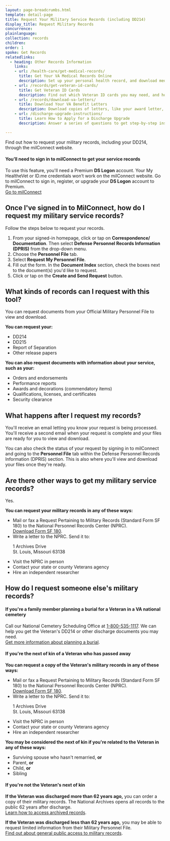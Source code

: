 ```yaml
---
layout: page-breadcrumbs.html
template: detail-page
title: Request Your Military Service Records (including DD214)
display_title: Request Military Records
concurrence:
plainlanguage:
collection: records
children:
order: 1
spoke: Get Records
relatedlinks:
  - heading: Other Records Information
    links:
    - url: /health-care/get-medical-records/
      title: Get Your VA Medical Records Online
      description: Set up your personal health record, and download medical records, reports, and images to share with your VA and non-VA doctors.
    - url: /records/get-veteran-id-cards/
      title: Get Veteran ID Cards
      description: Find out which Veteran ID cards you may need, and how to request them.
    - url: /records/download-va-letters/
      title: Download Your VA Benefit Letters
      description: Download copies of letters, like your award letter, for certain benefits.
    - url: /discharge-upgrade-instructions/
      title: Learn How to Apply for a Discharge Upgrade
      description: Answer a series of questions to get step-by-step instructions on how to apply for a discharge upgrade or correction. If your discharge gets upgraded, you'll be eligible for the VA benefits you earned during your period of service.

---
```


<div itemscope itemtype="http://schema.org/FAQPage">
<div itemprop="description" class="va-introtext">

Find out how to request your military records, including your DD214, through the milConnect website.

</div>

<div class="va-sign-in-alert usa-alert usa-alert-info">
  <div class="usa-alert-body">
    <h4 class="usa-alert-heading">You’ll need to sign in to milConnect to get your service records</h4>
    
  <p class="usa-alert-text">To use this feature, you'll need a Premium <b>DS Logon</b> account. Your My HealtheVet or ID.me credentials won’t work on the milConnect website. Go to milConnect to sign in, register, or upgrade your <b>DS Logon</b> account to Premium.<br>
      <a class="usa-button-primary" href="https://milconnect.dmdc.osd.mil">Go to milConnect</a>
    </p>
  </div>
</div>

<div itemscope itemtype="http://schema.org/Question">

<h2 itemprop="name">Once I've signed in to MilConnect, how do I request my military service records?</h2>
<div itemprop="acceptedAnswer" itemscope itemtype="http://schema.org/Answer">
<div itemprop="text">

Follow the steps below to request your records.

<ol class="process">
  <li class="process-step list-one">From your signed-in homepage, click or tap on <b>Correspondence/ Documentation</b>. Then select <b>Defense Personnel Records Information (DPRIS)</b> from the drop-down menu.</li>
  <li class="process-step list-two">Choose the <b>Personnel File</b> tab.</li>
  <li class="process-step list-three">Select <b>Request My Personnel File</b>.</li>
  <li class="process-step list-four">Fill out the form. In the <b>Document Index</b> section, check the boxes next to the document(s) you'd like to request.</li>
  <li class="process-step list-five">Click or tap on the <b>Create and Send Request</b> button.</li>
</ol>
</div>
</div>
</div>

<div itemscope itemtype="http://schema.org/Question">

<h2 itemprop="name">What kinds of records can I request with this tool?</h2>
<div itemprop="acceptedAnswer" itemscope itemtype="http://schema.org/Answer">
<div itemprop="text">

You can request documents from your Official Military Personnel File to view and download.

**You can request your:**

- DD214
- DD215
- Report of Separation
- Other release papers

**You can also request documents with information about your service, such as your:**

- Orders and endorsements
- Performance reports
- Awards and decorations (commendatory items)
- Qualifications, licenses, and certificates
- Security clearance

</ul>

</div>
</div>
</div>

<div itemscope itemtype="http://schema.org/Question">

<h2 itemprop="name">What happens after I request my records?</h2>
<div itemprop="acceptedAnswer" itemscope itemtype="http://schema.org/Answer">
<div itemprop="text">

You'll receive an email letting you know your request is being processed. You'll receive a second email when your request is complete and your files are ready for you to view and download. 

You can also check the status of your request by signing in to milConnect and going to the <b>Personnel File</b> tab within the Defense Personnel Records Information (DPRIS) section. This is also where you'll view and download your files once they're ready.

</div>
</div>
</div>

<div itemscope itemtype="http://schema.org/Question">

<h2 itemprop="name">Are there other ways to get my military service records?</h2>
<div itemprop="acceptedAnswer" itemscope itemtype="http://schema.org/Answer">
<div itemprop="text">

Yes. 

**You can request your military records in any of these ways:**

<ul>
  <li>Mail or fax a Request Pertaining to Military Records (Standard Form SF 180) to the National Personnel Records Center (NPRC).<br>
    <a href="https://www.archives.gov/files/sf180-request-pertaining-to-military-records-exp-april2018-1.pdf">Download Form SF 180</a>.</li>
  <li>Write a letter to the NPRC. Send it to:<br>
    <p class="va-address-block">
1 Archives Drive<br>
St. Louis, Missouri 63138<br>
</p> </li>
  <li>Visit the NPRC in person</li>
  <li>Contact your state or county Veterans agency</li>
  <li>Hire an independent researcher</li>
</ul>



</div>
</div>
</div>

<div itemscope itemtype="http://schema.org/Question">

<h2 itemprop="name">How do I request someone else's military records?</h2>
<div itemprop="acceptedAnswer" itemscope itemtype="http://schema.org/Answer">
<div itemprop="text">

<h4>If you're a family member planning a burial for a Veteran in a VA national cemetery</h4>

Call our National Cemetery Scheduling Office at <a href="tel:+18005351117">1-800-535-1117</a>. We can help you get the Veteran's DD214 or other discharge documents you may need. <br>
<a href="/burials-memorials/plan-a-burial/">Get more information about planning a burial</a>.

<h4>If you're the next of kin of a Veteran who has passed away</h4>

<b>You can request a copy of the Veteran's military records in any of these ways:</b>
<ul>
  <li>Mail or fax a Request Pertaining to Military Records (Standard Form SF 180) to the National Personnel Records Center (NPRC).<br>
    <a href="https://www.archives.gov/files/sf180-request-pertaining-to-military-records-exp-april2018-1.pdf">Download Form SF 180</a>.</li>
  <li>Write a letter to the NPRC. Send it to:<br>
    <p class="va-address-block">
1 Archives Drive<br>
St. Louis, Missouri 63138<br></li>
  <li>Visit the NPRC in person</li>
  <li>Contact your state or county Veterans agency</li>
  <li>Hire an independent researcher</li>
</ul>

<b>You may be considered the next of kin if you're related to the Veteran in any of these ways:</b>
<ul>
  <li>Surviving spouse who hasn't remarried, <b>or</b></li>
  <li>Parent, <b>or</b></li>
  <li>Child, <b>or</b></li>
  <li>Sibling
</ul>

<h4>If you're not the Veteran's next of kin</h4>

<b>If the Veteran was discharged more than 62 years ago,</b> you can order a copy of their military records. The National Archives opens all records to the public 62 years after discharge. <br>
<a target="_blank" rel="noopener noreferrer" href="https://www.archives.gov/personnel-records-center/military-personnel/ompf-archival-requests">Learn how to access archived records</a>. <br>

<b>If the Veteran was discharged less than 62 years ago,</b> you may be able to request limited information from their Military Personnel File. <br>
<a target="_blank" rel="noopener noreferrer" href="https://www.archives.gov/personnel-records-center/ompf-access-public">Find out about general public access to military records</a>.

</div>
</div>
</div>
</div>
